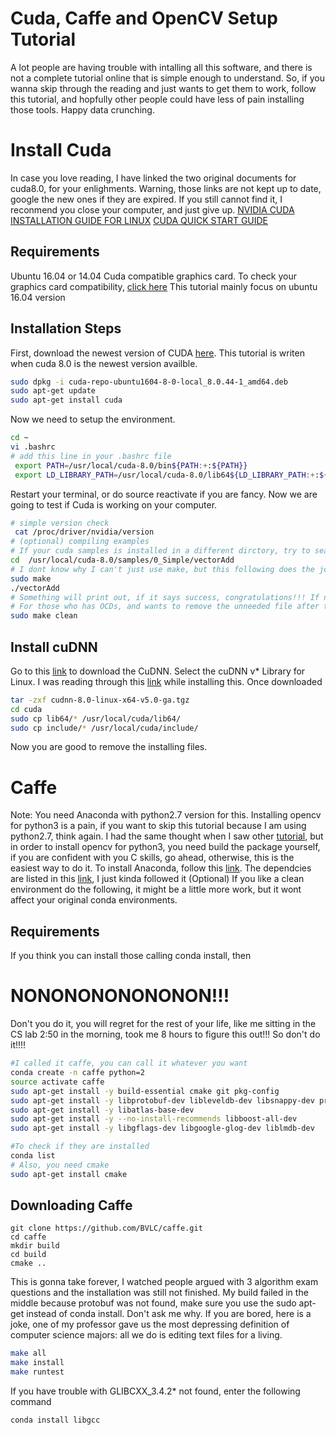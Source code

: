 # Cuda, Caffe and OpenCV Setup Tutorial
A lot people are having trouble with intalling all this software, and there is not a complete tutorial online that is simple enough to understand. So, if you wanna skip through the reading and just wants to get them to work, follow this tutorial, and hopfully other people could have less of pain installing those tools. Happy data crunching.
# Install Cuda
In case you love reading, I have linked the two original documents for cuda8.0, for your enlighments. Warning, those links are not kept up to date, google the new ones if they are expired. If you still cannot find it, I reconmend you close your computer, and just give up. 
[NVIDIA CUDA INSTALLATION GUIDE FOR LINUX](http://developer.download.nvidia.com/compute/cuda/8.0/secure/prod/docs/sidebar/CUDA_Installation_Guide_Linux.pdf?autho=1486081900_0d6e525ee91f25dde4aa11da0915d586&file=CUDA_Installation_Guide_Linux.pdf)
[CUDA QUICK START GUIDE](http://developer.download.nvidia.com/compute/cuda/8.0/secure/prod/docs/sidebar/CUDA_Quick_Start_Guide.pdf?autho=1486081901_177ba14ed3eb0ef5c101a99e4cb02ad6&file=CUDA_Quick_Start_Guide.pdf)
## Requirements 
Ubuntu 16.04 or 14.04
Cuda compatible graphics card. To check your graphics card compatibility, [click here](https://developer.nvidia.com/cuda-gpus)
This tutorial mainly focus on ubuntu 16.04 version 
## Installation Steps
First, download the newest version of CUDA [here](https://developer.nvidia.com/cuda-downloads). This tutorial is writen when cuda 8.0 is the newest version availble.
```bash
sudo dpkg -i cuda-repo-ubuntu1604-8-0-local_8.0.44-1_amd64.deb
sudo apt-get update
sudo apt-get install cuda
```
Now we need to setup the environment.
```bash
cd ~
vi .bashrc
# add this line in your .bashrc file
 export PATH=/usr/local/cuda-8.0/bin${PATH:+:${PATH}}
 export LD_LIBRARY_PATH=/usr/local/cuda-8.0/lib64${LD_LIBRARY_PATH:+:${LD_LIBRARY_PATH}}
```
Restart your terminal, or do source reactivate if you are fancy. Now we are going to test if Cuda is working on your computer.
```bash
# simple version check
 cat /proc/driver/nvidia/version
# (optional) compiling examples
# If your cuda samples is installed in a different dirctory, try to search it. If you still cannot find it, just google how to find it.
cd  /usr/local/cuda-8.0/samples/0_Simple/vectorAdd
# I dont know why I can't just use make, but this following does the job
sudo make
./vectorAdd
# Something will print out, if it says success, congratulations!!! If not, go to the official documents, I can't help you.
# For those who has OCDs, and wants to remove the unneeded file after this 
sudo make clean
```
## Install cuDNN
Go to this [link](https://developer.nvidia.com/rdp/cudnn-download) to download the CuDNN. Select the cuDNN v* Library for Linux. I was reading through this [link](http://www.pyimagesearch.com/2016/07/04/how-to-install-cuda-toolkit-and-cudnn-for-deep-learning/) while installing this.
Once downloaded
```bash
tar -zxf cudnn-8.0-linux-x64-v5.0-ga.tgz
cd cuda
sudo cp lib64/* /usr/local/cuda/lib64/
sudo cp include/* /usr/local/cuda/include/
```
Now you are good to remove the installing files.
# Caffe
Note: You need Anaconda with python2.7 version for this. Installing opencv for python3 is a pain, if you want to skip this tutorial because I am using python2.7, think again. I had the same thought when I saw other [tutorial](https://yangcha.github.io/Caffe-Conda/), but in order to install opencv for python3, you need build the package yourself, if you are confident with you C skills, go ahead, otherwise, this is the easiest way to do it. To install Anaconda, follow this [link](https://www.continuum.io/downloads).
The dependcies are listed in this [link](http://caffe.berkeleyvision.org/installation.html), I just kinda followed it
(Optional) If you like a clean environment do the following, it might be a little more work, but it wont affect your original conda environments.
## Requirements
If you think you can install those calling conda install, then 
# NONONONONONONON!!!
Don't you do it, you will regret for the rest of your life, like me sitting in the CS lab 2:50 in the morning, took me 8 hours to figure this out!!! So don't do it!!!!
```bash
#I called it caffe, you can call it whatever you want
conda create -n caffe python=2
source activate caffe
sudo apt-get install -y build-essential cmake git pkg-config
sudo apt-get install -y libprotobuf-dev libleveldb-dev libsnappy-dev protobuf-compiler
sudo apt-get install -y libatlas-base-dev 
sudo apt-get install -y --no-install-recommends libboost-all-dev
sudo apt-get install -y libgflags-dev libgoogle-glog-dev liblmdb-dev

#To check if they are installed
conda list
# Also, you need cmake
sudo apt-get install cmake
```
## Downloading Caffe
```
git clone https://github.com/BVLC/caffe.git
cd caffe
mkdir build
cd build
cmake ..
```
This is gonna take forever, I watched people argued with 3 algorithm exam questions and the installation was still not finished.
My build failed in the middle because protobuf was not found, make sure you use the sudo apt-get instead of conda install. Don't ask me why. If you are bored, here is a joke, one of my professor gave us the most depressing definition of computer science majors: all we do is editing text files for a living.
```bash
make all
make install
make runtest
```
If you have trouble with GLIBCXX_3.4.2* not found, enter the following command
```bash
conda install libgcc
```

